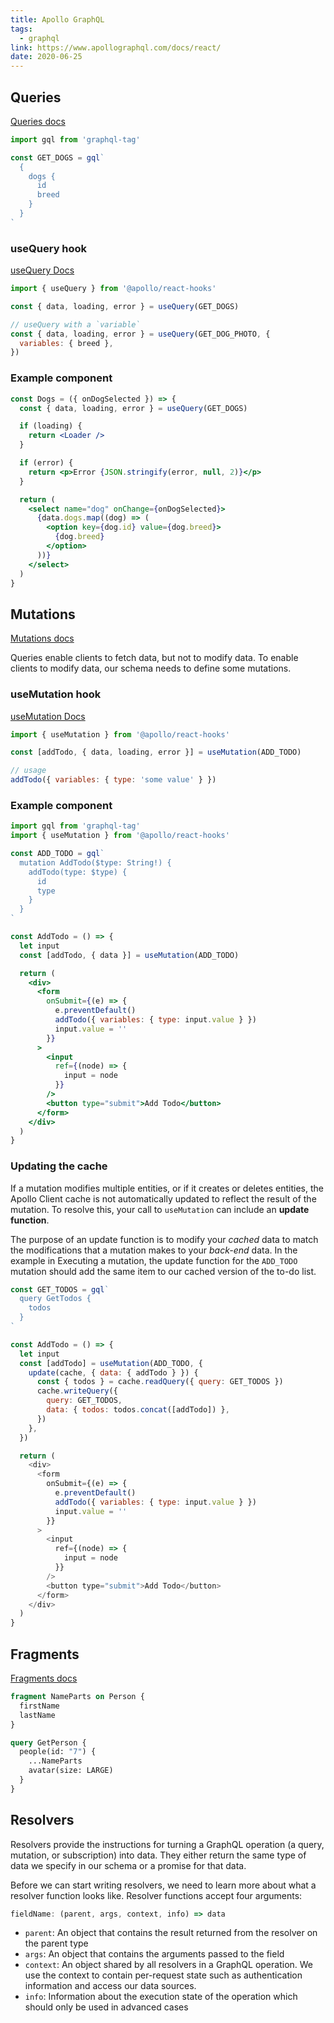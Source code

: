 ```yaml
---
title: Apollo GraphQL
tags:
  - graphql
link: https://www.apollographql.com/docs/react/
date: 2020-06-25
---
```


## Queries

[Queries docs](https://www.apollographql.com/docs/react/data/queries/)

```jsx
import gql from 'graphql-tag'

const GET_DOGS = gql`
  {
    dogs {
      id
      breed
    }
  }
`
```

### useQuery hook

[useQuery Docs](https://www.apollographql.com/docs/react/api/react-hooks/#usequery)

```js
import { useQuery } from '@apollo/react-hooks'

const { data, loading, error } = useQuery(GET_DOGS)

// useQuery with a `variable`
const { data, loading, error } = useQuery(GET_DOG_PHOTO, {
  variables: { breed },
})
```

### Example component

```jsx
const Dogs = ({ onDogSelected }) => {
  const { data, loading, error } = useQuery(GET_DOGS)

  if (loading) {
    return <Loader />
  }

  if (error) {
    return <p>Error {JSON.stringify(error, null, 2)}</p>
  }

  return (
    <select name="dog" onChange={onDogSelected}>
      {data.dogs.map((dog) => (
        <option key={dog.id} value={dog.breed}>
          {dog.breed}
        </option>
      ))}
    </select>
  )
}
```

## Mutations

[Mutations docs](https://www.apollographql.com/docs/react/data/mutations/)

Queries enable clients to fetch data, but not to modify data. To enable clients to modify data, our schema needs to define some mutations.

### useMutation hook

[useMutation Docs](https://www.apollographql.com/docs/react/api/react-hooks/#usemutation)

```js
import { useMutation } from '@apollo/react-hooks'

const [addTodo, { data, loading, error }] = useMutation(ADD_TODO)

// usage
addTodo({ variables: { type: 'some value' } })
```

### Example component

```jsx
import gql from 'graphql-tag'
import { useMutation } from '@apollo/react-hooks'

const ADD_TODO = gql`
  mutation AddTodo($type: String!) {
    addTodo(type: $type) {
      id
      type
    }
  }
`

const AddTodo = () => {
  let input
  const [addTodo, { data }] = useMutation(ADD_TODO)

  return (
    <div>
      <form
        onSubmit={(e) => {
          e.preventDefault()
          addTodo({ variables: { type: input.value } })
          input.value = ''
        }}
      >
        <input
          ref={(node) => {
            input = node
          }}
        />
        <button type="submit">Add Todo</button>
      </form>
    </div>
  )
}
```

### Updating the cache

If a mutation modifies multiple entities, or if it creates or deletes entities, the Apollo Client cache is not automatically updated to reflect the result of the mutation. To resolve this, your call to `useMutation` can include an **update function**.

The purpose of an update function is to modify your _cached_ data to match the modifications that a mutation makes to your _back-end_ data. In the example in Executing a mutation, the update function for the `ADD_TODO` mutation should add the same item to our cached version of the to-do list.

```js
const GET_TODOS = gql`
  query GetTodos {
    todos
  }
`

const AddTodo = () => {
  let input
  const [addTodo] = useMutation(ADD_TODO, {
    update(cache, { data: { addTodo } }) {
      const { todos } = cache.readQuery({ query: GET_TODOS })
      cache.writeQuery({
        query: GET_TODOS,
        data: { todos: todos.concat([addTodo]) },
      })
    },
  })

  return (
    <div>
      <form
        onSubmit={(e) => {
          e.preventDefault()
          addTodo({ variables: { type: input.value } })
          input.value = ''
        }}
      >
        <input
          ref={(node) => {
            input = node
          }}
        />
        <button type="submit">Add Todo</button>
      </form>
    </div>
  )
}
```

## Fragments

[Fragments docs](https://www.apollographql.com/docs/react/data/fragments/)

```graphql
fragment NameParts on Person {
  firstName
  lastName
}

query GetPerson {
  people(id: "7") {
    ...NameParts
    avatar(size: LARGE)
  }
}
```

## Resolvers

Resolvers provide the instructions for turning a GraphQL operation (a query, mutation, or subscription) into data. They either return the same type of data we specify in our schema or a promise for that data.

Before we can start writing resolvers, we need to learn more about what a resolver function looks like. Resolver functions accept four arguments:

```js
fieldName: (parent, args, context, info) => data
```

- `parent`: An object that contains the result returned from the resolver on the parent type
- `args`: An object that contains the arguments passed to the field
- `context`: An object shared by all resolvers in a GraphQL operation. We use the context to contain per-request state such as authentication information and access our data sources.
- `info`: Information about the execution state of the operation which should only be used in advanced cases
